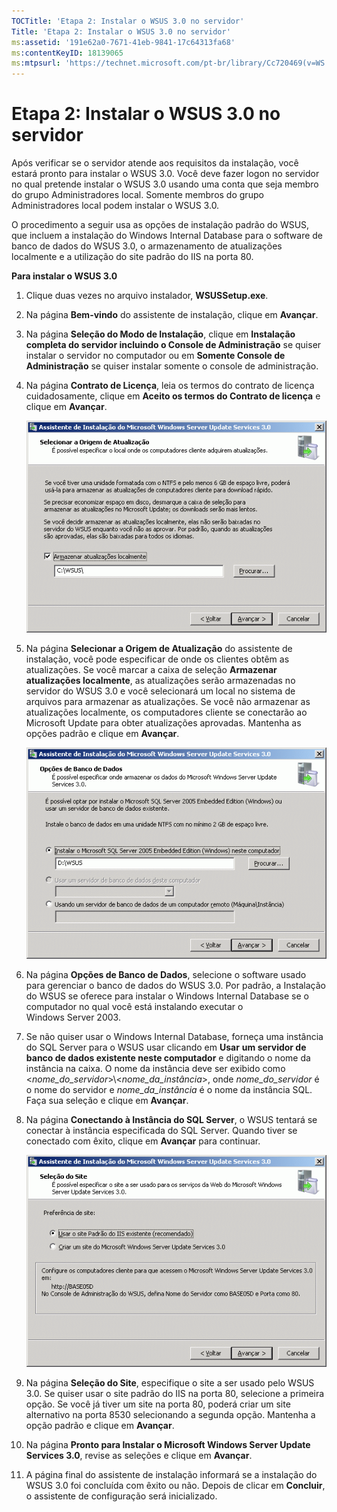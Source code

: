 ```yaml
---
TOCTitle: 'Etapa 2: Instalar o WSUS 3.0 no servidor'
Title: 'Etapa 2: Instalar o WSUS 3.0 no servidor'
ms:assetid: '191e62a0-7671-41eb-9841-17c64313fa68'
ms:contentKeyID: 18139065
ms:mtpsurl: 'https://technet.microsoft.com/pt-br/library/Cc720469(v=WS.10)'
---
```


Etapa 2: Instalar o WSUS 3.0 no servidor
========================================

Após verificar se o servidor atende aos requisitos da instalação, você estará pronto para instalar o WSUS 3.0. Você deve fazer logon no servidor no qual pretende instalar o WSUS 3.0 usando uma conta que seja membro do grupo Administradores local. Somente membros do grupo Administradores local podem instalar o WSUS 3.0.

O procedimento a seguir usa as opções de instalação padrão do WSUS, que incluem a instalação do Windows Internal Database para o software de banco de dados do WSUS 3.0, o armazenamento de atualizações localmente e a utilização do site padrão do IIS na porta 80.

**Para instalar o WSUS 3.0**
1.  Clique duas vezes no arquivo instalador, **WSUSSetup.exe**.

2.  Na página **Bem-vindo** do assistente de instalação, clique em **Avançar**.

3.  Na página **Seleção do Modo de Instalação**, clique em **Instalação completa do servidor incluindo o Console de Administração** se quiser instalar o servidor no computador ou em **Somente Console de Administração** se quiser instalar somente o console de administração.

4.  Na página **Contrato de Licença**, leia os termos do contrato de licença cuidadosamente, clique em **Aceito os termos do Contrato de licença** e clique em **Avançar**.

    ![](images/Cc720469.fa6ac6a6-6814-4b7e-96e8-e08af5e534b8(WS.10).gif)

5.  Na página **Selecionar a Origem de Atualização** do assistente de instalação, você pode especificar de onde os clientes obtêm as atualizações. Se você marcar a caixa de seleção **Armazenar atualizações localmente**, as atualizações serão armazenadas no servidor do WSUS 3.0 e você selecionará um local no sistema de arquivos para armazenar as atualizações. Se você não armazenar as atualizações localmente, os computadores cliente se conectarão ao Microsoft Update para obter atualizações aprovadas. Mantenha as opções padrão e clique em **Avançar**.

    ![](images/Cc720469.c8bac396-ca39-4491-8b0c-742a0e470535(WS.10).gif)

6.  Na página **Opções de Banco de Dados**, selecione o software usado para gerenciar o banco de dados do WSUS 3.0. Por padrão, a Instalação do WSUS se oferece para instalar o Windows Internal Database se o computador no qual você está instalando executar o Windows Server 2003.

7.  Se não quiser usar o Windows Internal Database, forneça uma instância do SQL Server para o WSUS usar clicando em **Usar** **um servidor de banco de dados existente neste computador** e digitando o nome da instância na caixa. O nome da instância deve ser exibido como &lt;*nome\_do\_servidor*&gt;\\&lt;*nome\_da\_instância*&gt;, onde *nome\_do\_servidor* é o nome do servidor e *nome\_da\_instância* é o nome da instância SQL. Faça sua seleção e clique em **Avançar**.

8.  Na página **Conectando à Instância do SQL Server**, o WSUS tentará se conectar à instância especificada do SQL Server. Quando tiver se conectado com êxito, clique em **Avançar** para continuar.

    ![](images/Cc720469.36c6af0c-a61e-4151-ae50-c754a106cb1b(WS.10).gif)

9.  Na página **Seleção do Site**, especifique o site a ser usado pelo WSUS 3.0. Se quiser usar o site padrão do IIS na porta 80, selecione a primeira opção. Se você já tiver um site na porta 80, poderá criar um site alternativo na porta 8530 selecionando a segunda opção. Mantenha a opção padrão e clique em **Avançar**.

10. Na página **Pronto para Instalar o Microsoft Windows Server Update Services 3.0**, revise as seleções e clique em **Avançar**.

11. A página final do assistente de instalação informará se a instalação do WSUS 3.0 foi concluída com êxito ou não. Depois de clicar em **Concluir**, o assistente de configuração será inicializado.
